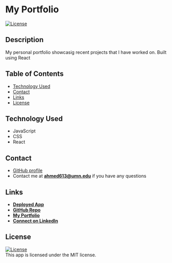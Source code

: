 
# My Portfolio

 <a href=./LICENSE>![License](https://img.shields.io/badge/License%3A-MIT-green.svg)</a>  

## Description
My personal portfolio showcasig recent projects that I have worked on. Built using React


## Table of Contents
- [Technology Used](#technology-used)
- [Contact](#contact)
- [Links](#links)
- [License](#license)


## Technology Used
- JavaScript       
- CSS
- React



## Contact
- [GitHub profile](https://github.com/azizahmed77/)
- Contact me at **ahmed613@umn.edu** if you have any questions

## Links
- **[Deployed App](https://azizahmed77.github.io/React-Portfolio)**
- **[GitHub Repo](https://github.com/azizahmed77/photo-port)**
- **[My Portfolio](https://azizahmed77.github.io/React-Portfolio/)**
- **[Connect on LinkedIn](https://www.linkedin.com/in/aziz-ahmed)**

## License  
<a href=./LICENSE>![License](https://img.shields.io/badge/License%3A-MIT-green.svg)</a>     
This app is licensed under the MIT license.


